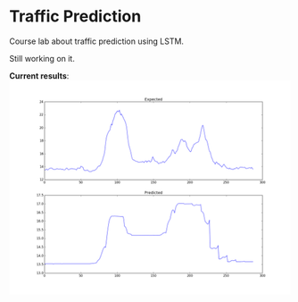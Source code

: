 # Traffic Prediction
Course lab about traffic prediction using LSTM.

Still working on it.

**Current results**:
![Result](result.png)
